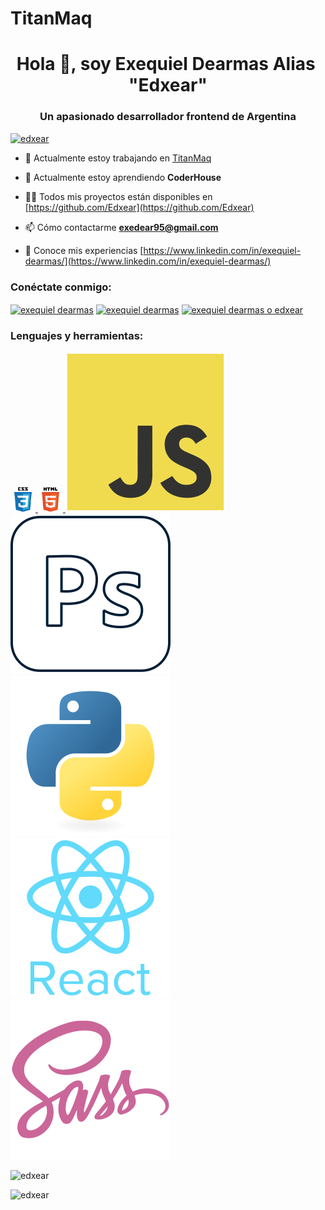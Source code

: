 # TitanMaq
<h1 align="center">Hola 👋, soy Exequiel Dearmas Alias ​​"Edxear"</h1>
<h3 align="center">Un apasionado desarrollador frontend de Argentina</h3>

<p align="left"> <a href="https://github.com/ryo-ma/github-profile-trophy"><img src="https://github-profile-trophy.vercel.app/?username=edxear" alt="edxear" /></a> </p>

- 🔭 Actualmente estoy trabajando en [TitanMaq](https://github.com/Edxear/TitanMaq.git)

- 🌱 Actualmente estoy aprendiendo **CoderHouse**

- 👨‍💻 Todos mis proyectos están disponibles en [https://github.com/Edxear](https://github.com/Edxear)

- 📫 Cómo contactarme **exedear95@gmail.com**

- 📄 Conoce mis experiencias [https://www.linkedin.com/in/exequiel-dearmas/](https://www.linkedin.com/in/exequiel-dearmas/)

<h3 align="left">Conéctate conmigo:</h3>
<p align="left">
<a href="https://linkedin.com/in/exequiel-dearmas" target="blank"><img align="center" src="https://raw.githubusercontent.com/rahuldkjain/github-profile-readme-generator/master/src/images/icons/Social/linked-in-alt.svg" alt="exequiel dearmas" height="30" width="40" /></a>
<a href="https://fb.com/exequiel dearmas" target="blank"><img align="center" src="https://raw.githubusercontent.com/rahuldkjain/github-profile-readme-generator/master/src/images/icons/Social/facebook.svg" alt="exequiel dearmas" height="30" width="40" /></a>
<a href="https://instagram.com/exequiel dearmas o edxear" target="blank"><img align="center" src="https://raw.githubusercontent.com/rahuldkjain/github-profile-readme-generator/master/src/images/icons/Social/instagram.svg" alt="exequiel dearmas o edxear" height="30" width="40" /></a>
</p>

<h3 align="left">Lenguajes y herramientas:</h3>
<p align="left"> <a href="https://www.w3schools.com/css/" target="_blank" rel="noreferrer"> <img src="https://raw.githubusercontent.com/devicons/devicon/master/icons/css3/css3-original-wordmark.svg" alt="css3" width="40" height="40"/> </a> <a href="https://www.w3.org/html/" target="_blank" rel="noreferrer"> <img src="https://raw.githubusercontent.com/devicons/devicon/master/icons/html5/html5-original-wordmark.svg" alt="html5" width="40" height="40"/> </a> <a href="https://developer.mozilla.org/en-US/docs/Web/JavaScript" objetivo="_blank" rel="noreferrer"> <img src="https://raw.githubusercontent.com/devicons/devicon/master/icons/javascript/javascript-original.svg" alt="javascript" ancho="40" alto="40"/> </a> <a href="https://www.photoshop.com/es" objetivo="_blank" rel="noreferrer"> <img src="https://raw.githubusercontent.com/devicons/devicon/master/icons/photoshop/photoshop-line.svg" alt="photoshop" ancho="40" alto="40"/> </a> <a href="https://www.python.org" objetivo="_blank" rel="noreferrer"> <img src="https://raw.githubusercontent.com/devicons/devicon/master/icons/python/python-original.svg" alt="python" ancho="40" alto="40"/> </a> <a href="https://reactjs.org/" target="_blank" rel="noreferrer"> <img src="https://raw.githubusercontent.com/devicons/devicon/master/icons/react/react-original-wordmark.svg" alt="react" ancho="40" alto="40"/> </a> <a href="https://sass-lang.com" target="_blank" rel="noreferrer"> <img src="https://raw.githubusercontent.com/devicons/devicon/master/icons/sass/sass-original.svg" alt="sass" ancho="40" altura="40"/> </a> </p>

<p><img align="izquierda" src="https://github-readme-stats.vercel.app/api/top-langs?username=edxear&show_icons=true&locale=es&layout=compact" alt="edxear" /></p>

<p> <img align="centro" src="https://github-readme-stats.vercel.app/api?username=edxear&show_icons=true&locale=es" alt="edxear" /></p>

